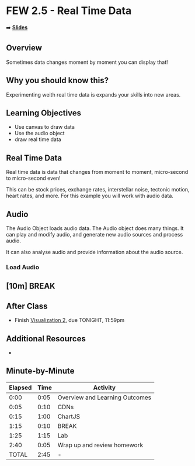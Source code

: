 
# FEW 2.5 - Real Time Data

<!-- Put a link to the slides so that students can find them -->

➡️ [**Slides**](https://make-school-courses.github.io/FEW-2.5-Data-Visualization-and-Web-Graphics/Slides/Lesson-7.html ':ignore')

<!-- > -->

## Overview

Sometimes data changes moment by moment you can display that! 

<!-- > -->

## Why you should know this?

Experimenting weith real time data is expands your skills into new areas. 

<!-- > -->

## Learning Objectives

- Use canvas to draw data
- Use the audio object
- draw real time data

<!-- > -->

## Real Time Data

Real time data is data that changes from moment to moment, micro-second to micro-second even! 

This can be stock prices, exchange rates, interstellar noise, tectonic motion, heart rates, and more. For this example you will work with audio data. 

<!-- v -->

## Audio

The Audio Object loads audio data. The Audio object does many things. It can play and modify audio, and generate new audio sources and process audio. 

It can also analyse audio and provide information about the audio source. 

### Load Audio 

<!-- > -->


<!-- .slide: data-background="#087CB8" -->
## [**10m**] BREAK

<!-- > -->



<!-- > -->

## After Class

- Finish [Visualization 2](Assignments/Data-Visualization-6.md), due TONIGHT, 11:59pm

<!-- > -->

## Additional Resources

- 

<!-- > -->

## Minute-by-Minute

| **Elapsed** | **Time**  | **Activity**              |
| ----------- | --------- | ------------------------- |
| 0:00        | 0:05      | Overview and Learning Outcomes |
| 0:05        | 0:10      | CDNs |
| 0:15        | 1:00      | ChartJS |
| 1:15        | 0:10      | BREAK |
| 1:25        | 1:15      | Lab |
| 2:40        | 0:05      | Wrap up and review homework |
| TOTAL       | 2:45      | - |

